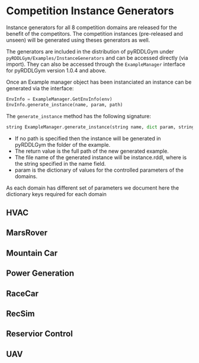 # Competition Instance Generators

Instance generators for all 8 competition domains are released for the benefit of the competitors.
The competition instances (pre-released and unseen) will be generated using theses generators as well.

The generators are included in the distribution of pyRDDLGym under `pyRDDLGym/Examples/InstanceGenerators` and can be accessed directly (via import).
They can also be accessed through the `ExampleManager` interface for pyRDDLGym version 1.0.4 and above.

Once an Example manager object has been instanciated an instance can be generated via the interface:

```python
EnvInfo = ExampleManager.GetEnvInfo(env)
EnvInfo.generate_instance(name, param, path)
```

The `generate_instance` method has the following signature:

```python
string ExampleManager.generate_instance(string name, dict param, string path[optional])
```

- If no path is specified then the instance will be generated in pyRDDLGym the folder of the example.
- The return value is the full path of the new generated example.
- The file name of the generated instance will be instance<name>.rddl, where <name> is the string specified in the name field.
- param is the dictionary of values for the controlled parameters of the domains.

As each domain has different set of parameters we document here the dictionary keys required for each domain
  
## HVAC
  
## MarsRover
  
## Mountain Car
  
## Power Generation

## RaceCar
  
## RecSim
  
## Reservior Control
  
## UAV

